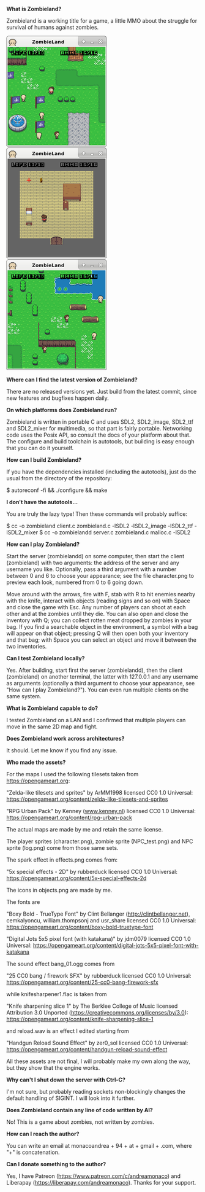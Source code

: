 __What is Zombieland?__

Zombieland is a working title for a game, a little MMO about the struggle for
survival of humans against zombies.

![A screenshot](https://raw.githubusercontent.com/andreamonaco/zombieland/refs/heads/main/screenshot1.png)
![Another screenshot](https://raw.githubusercontent.com/andreamonaco/zombieland/refs/heads/main/screenshot2.png)
![Another screenshot](https://raw.githubusercontent.com/andreamonaco/zombieland/refs/heads/main/screenshot3.png)



__Where can I find the latest version of Zombieland?__

There are no released versions yet.  Just build from the latest commit, since
new features and bugfixes happen daily.



__On which platforms does Zombieland run?__

Zombieland is written in portable C and uses SDL2, SDL2_image, SDL2_ttf and
SDL2_mixer for multimedia, so that part is fairly portable.
Networking code uses the Posix API, so consult the docs of your platform about
that.
The configure and build toolchain is autotools, but building is easy enough that
you can do it yourself.



__How can I build Zombieland?__

If you have the dependencies installed (including the autotools), just do the
usual from the directory of the repository:

 $ autoreconf -fi && ./configure && make



__I don't have the autotools...__

You are truly the lazy type!  Then these commands will probably suffice:

 $ cc -o zombieland client.c zombieland.c -lSDL2 -lSDL2_image -lSDL2_ttf -lSDL2_mixer
 $ cc -o zombielandd server.c zombieland.c malloc.c -lSDL2



__How can I play Zombieland?__

Start the server (zombielandd) on some computer, then start the client
(zombieland) with two arguments: the address of the server and any username you
like.  Optionally, pass a third argument with a number between 0 and 6 to choose
your appearance; see the file character.png to preview each look, numbered from
0 to 6 going down.

Move around with the arrows, fire with F, stab with R to hit enemies nearby with
the knife, interact with objects (reading signs and so on) with Space and close
the game with Esc.  Any number of players can shoot at each other and at the
zombies until they die.
You can also open and close the inventory with Q; you can collect rotten meat
dropped by zombies in your bag.  If you find a searchable object in the
environment, a symbol with a bag will appear on that object; pressing Q will
then open both your inventory and that bag; with Space you can select an object
and move it between the two inventories.



__Can I test Zombieland locally?__

Yes.  After building, start first the server (zombielandd), then the client
(zombieland) on another terminal, the latter with 127.0.0.1 and any username as
arguments (optionally a third argument to choose your appearance, see "How can I
play Zombieland?").  You can even run multiple clients on the same system.



__What is Zombieland capable to do?__

I tested Zombieland on a LAN and I confirmed that multiple players can move in
the same 2D map and fight.



__Does Zombieland work across architectures?__

It should.  Let me know if you find any issue.



__Who made the assets?__

For the maps I used the following tilesets taken from https://opengameart.org:

"Zelda-like tilesets and sprites" by ArMM1998 licensed CC0 1.0 Universal:
https://opengameart.org/content/zelda-like-tilesets-and-sprites

"RPG Urban Pack" by Kenney (www.kenney.nl) licensed CC0 1.0 Universal:
https://opengameart.org/content/rpg-urban-pack

The actual maps are made by me and retain the same license.

The player sprites (character.png), zombie sprite (NPC_test.png) and NPC sprite
(log.png) come from those same sets.

The spark effect in effects.png comes from:

"5x special effects - 2D" by rubberduck licensed CC0 1.0 Universal:
https://opengameart.org/content/5x-special-effects-2d

The icons in objects.png are made by me.

The fonts are

"Boxy Bold - TrueType Font" by Clint Bellanger (http://clintbellanger.net),
cemkalyoncu, william.thompsonj and usr_share licensed CC0 1.0 Universal:
https://opengameart.org/content/boxy-bold-truetype-font

"Digital Jots 5x5 pixel font (with katakana)" by jdm0079 licensed CC0 1.0
Universal:
https://opengameart.org/content/digital-jots-5x5-pixel-font-with-katakana

The sound effect bang_01.ogg comes from

"25 CC0 bang / firework SFX" by rubberduck licensed CC0 1.0 Universal:
https://opengameart.org/content/25-cc0-bang-firework-sfx

while knifesharpener1.flac is taken from

"Knife sharpening slice 1" by The Berklee College of Music licensed Attribution
3.0 Unported (https://creativecommons.org/licenses/by/3.0):
https://opengameart.org/content/knife-sharpening-slice-1

and reload.wav is an effect I edited starting from

"Handgun Reload Sound Effect" by zer0_sol licensed CC0 1.0 Universal:
https://opengameart.org/content/handgun-reload-sound-effect

All these assets are not final, I will probably make my own along the way, but
they show that the engine works.



__Why can't I shut down the server with Ctrl-C?__

I'm not sure, but probably reading sockets non-blockingly changes the default
handling of SIGINT.  I will look into it further.



__Does Zombieland contain any line of code written by AI?__

No!  This is a game about zombies, not written by zombies.



__How can I reach the author?__

You can write an email at monacoandrea + 94 + at + gmail + .com, where "+" is
concatenation.



__Can I donate something to the author?__

Yes, I have Patreon (https://www.patreon.com/c/andreamonaco) and Liberapay
(https://liberapay.com/andreamonaco).  Thanks for your support.

